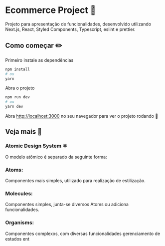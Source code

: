 # Ecommerce Project 🚀

Projeto para apresentação de funcionalidades, desenvolvido utilizando Next.js, React, Styled Components, Typescript, eslint e prettier.

## Como começar ✏️

Primeiro instale as dependências

```bash
npm install
# ou
yarn
```

Abra o projeto

```bash
npm run dev
# ou
yarn dev
```

Abra [http://localhost:3000](http://localhost:3000) no seu navegador para ver o projeto rodando 🚀

## Veja mais 📖

### Atomic Design System ⚛️

O modelo atômico é separado da seguinte forma:

### Atoms:

Componentes mais simples, utilizado para realização de estilização.

### Molecules:

Componentes simples, junta-se diversos Atoms ou adiciona funcionalidades.

### Organisms:

Componentes complexos, com diversas funcionalidades gerenciamento de estados ent
